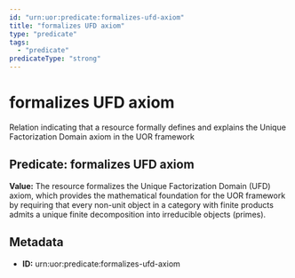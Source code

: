 ```yaml
---
id: "urn:uor:predicate:formalizes-ufd-axiom"
title: "formalizes UFD axiom"
type: "predicate"
tags:
  - "predicate"
predicateType: "strong"
---
```


# formalizes UFD axiom

Relation indicating that a resource formally defines and explains the Unique Factorization Domain axiom in the UOR framework

## Predicate: formalizes UFD axiom

**Value:** The resource formalizes the Unique Factorization Domain (UFD) axiom, which provides the mathematical foundation for the UOR framework by requiring that every non-unit object in a category with finite products admits a unique finite decomposition into irreducible objects (primes).

## Metadata

- **ID:** urn:uor:predicate:formalizes-ufd-axiom
